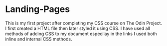 # Landing-Pages
This is my first project after completing my CSS course on The Odin Project.
I first created a HTML file then later styled it using CSS.
I have used all methods of adding CSS to my document especilay in the links I used both inline and internal CSS  methods. 
